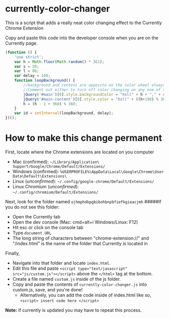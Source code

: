 currently-color-changer
=======================

This is a script that adds a really neat color changing effect to the Currently Chrome Extension

Copy and paste this code into the developer console when you are on the Currently page.

```javascript
(function () {
    'use strict';
    var h = Math.floor(Math.random() * 361);
    var s = 50;
    var l = 80;
    var delay = 100;
    function loopBackground() { 
    	//background and content are opposite on the color wheel always
    	//Comment out either to turn off color changing on any one of them
        jQuery('#main')[0].style.backgroundColor = "hsl(" + h + "," + s + "%," + l + "%)";
        jQuery('#main-content')[0].style.color = "hsl(" + ((h+180) % 360) + "," + s + "%," + (l/2) + "%)"
        h = (h - 1 + 360) % 360;
    }
    var id = setInterval(loopBackground, delay);
})();

```

How to make this change permanent
=================================
First, locate where the Chrome extensions are located on you computer
* Mac (confirmed): ```~/Library/Application\ Support/Google/Chrome/Default/Extensions/```
* Windows (confirmed): ```%USERPROFILE%\AppData\Local\Google\Chrome\User Data\Default\Extensions\```
* Linux (*unconfirmed*): ```~/.config/google-chrome/Default/Extensions/```
* Linux Chromium (*unconfirmed*): ```~/.config/chromium/Default/Extensions/```

Next, look for the folder named ```ojhmphdkpgbibohbnpbfiefkgieacjmh``` 
#####If you do not see this folder:
* Open the Currently tab
* Open the dev console (Mac: cmd+alt+i Windows/Linux: F12)
* Hit esc or click on the console tab
* Type ```document.URL```
* The long string of characters between "chrome-extension://" and "/index.html" is the name of the folder that Currently is located in

Finally,
* Navigate into that folder and locate ```index.html```.
* Edit this file and paste ```<script type="text/javascript" src="js/custom.js"></script>``` above the ```</html>``` tag at the bottom.
* Create a file named ```custom.js``` inside of the js folder.
* Copy and paste the contents of ```currently-color-changer.js``` into custom.js, save, and you're done!
  * Alternatively, you can add the code inside of index.html like so, ```<script> insert code here </script>``` 

**Note:** If currently is updated you may have to repeat this process.
